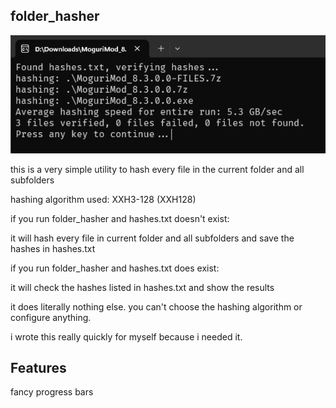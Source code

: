 ## folder_hasher

![screenshot](./hash.png)

this is a very simple utility to hash every file in the current folder and all subfolders

hashing algorithm used: XXH3-128 (XXH128)

if you run folder_hasher and hashes.txt doesn't exist:

it will hash every file in current folder and all subfolders and save the hashes in hashes.txt

if you run folder_hasher and hashes.txt does exist:

it will check the hashes listed in hashes.txt and show the results

it does literally nothing else.  you can't choose the hashing algorithm or configure anything.

i wrote this really quickly for myself because i needed it.

## Features

fancy progress bars
